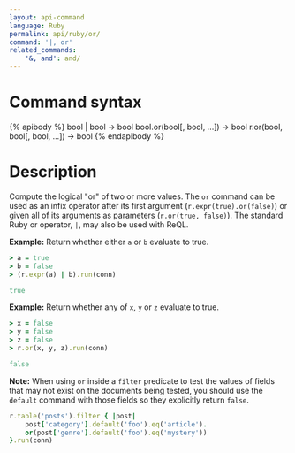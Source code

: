 ```yaml
---
layout: api-command
language: Ruby
permalink: api/ruby/or/
command: '|, or'
related_commands:
    '&, and': and/
---
```


# Command syntax #

{% apibody %}
bool | bool &rarr; bool
bool.or(bool[, bool, ...]) &rarr; bool
r.or(bool, bool[, bool, ...]) &rarr; bool
{% endapibody %}

# Description #

Compute the logical "or" of two or more values. The `or` command can be used as an infix operator after its first argument (`r.expr(true).or(false)`) or given all of its arguments as parameters (`r.or(true, false)`). The standard Ruby or operator, `|`, may also be used with ReQL.

__Example:__ Return whether either `a` or `b` evaluate to true.

```rb
> a = true
> b = false
> (r.expr(a) | b).run(conn)

true
```

__Example:__ Return whether any of `x`, `y` or `z` evaluate to true.

```rb
> x = false
> y = false
> z = false
> r.or(x, y, z).run(conn)

false
```

__Note:__ When using `or` inside a `filter` predicate to test the values of fields that may not exist on the documents being tested, you should use the `default` command with those fields so they explicitly return `false`.

```rb
r.table('posts').filter { |post|
    post['category'].default('foo').eq('article').
    or(post['genre'].default('foo').eq('mystery'))
}.run(conn)
```
